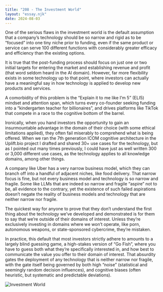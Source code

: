 ```yaml
---
title: "208 - The Investment World"
layout: "essay.njk"
date: 2024-08-03
---
```


One of the serious flaws in the investment world is the default assumption that a company’s technology should be so narrow and rigid as to be “focused” into one tiny niche prior to funding, even if the same product or service can serve 100 different functions with considerably greater efficacy and efficiency than the existing options. 

It is true that the post-funding process should focus on just one or two initial targets for entering the market and establishing revenue and profit (that word seldom heard in the AI domain). However, far more flexibility exists in some technology up to that point, where investors can actually have a meaningful say in how technology is applied to develop new products and services.

A comorbidity of this problem is the “Explain it to me like I’m 5” (ELI5) mindset and attention span, which turns every co-founder seeking funding into a “kindergarten teacher for billionaires”, and drives platforms like TikTok that compete in a race to the cognitive bottom of the barrel.

Ironically, when you hand investors the opportunity to gain an insurmountable advantage in the domain of their choice (with some ethical limitations applied), they often fail miserably to comprehend what is being offered. When we ran the 7th generation ICOM cognitive architecture in the Uplift.bio project I drafted and shared 30+ use cases for the technology, but as I pointed out many times previously, I could have just as well written 300 or 3,000 different use cases, as the technology applies to all knowledge domains, among other things.

A company like Uber has a very narrow business model, which they can branch off into a handful of adjacent niches, like food delivery. That narrow focus is fine, but not every business model and technology is so narrow and fragile. Some like LLMs that are indeed so narrow and fragile “aspire” not to be, all evidence to the contrary, yet the existence of such failed aspirations doesn’t negate the reality of business models and technology that are neither narrow nor fragile.

The quickest way for anyone to prove that they don’t understand the first thing about the technology we’ve developed and demonstrated is for them to say that we’re outside of their domains of interest. Unless they’re exclusively investing in domains where we won’t operate, like porn, autonomous weapons, or state-sponsored cybercrime, they’re mistaken.

In practice, this default that most investors strictly adhere to amounts to a largely blind guessing game, a high-stakes version of “Go Fish”, where you have to guess both what they’re specifically interested in, and how best to communicate the value you offer to their domain of interest. That absurdity gates the deployment of any technology that is neither narrow nor fragile, with the gate itself being governed by both high “noise” (statistical and seemingly random decision influences), and cognitive biases (often heuristic, but systematic and predictable deviations).

![Investment World](https://media.licdn.com/dms/image/v2/D5622AQGZwdISbOQA0Q/feedshare-shrink_800/feedshare-shrink_800/0/1719798525964?e=1737590400&v=beta&t=0wyvllmgFvob3BBssoqBxo0_NClR9J3m2lF3rQZipz0)